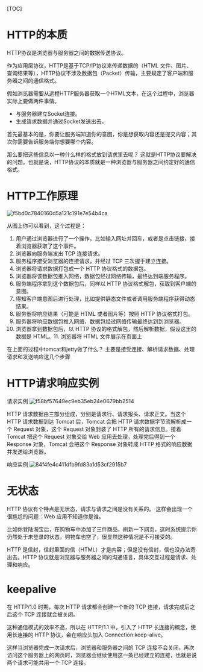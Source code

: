 [TOC]

# HTTP的本质
HTTP协议是浏览器与服务器之间的数据传送协议。

作为应用层协议，HTTP是基于TCP/IP协议来传递数据的（HTML 文件、图片、查询结果等），HTTP协议不涉及数据包（Packet）传输，主要规定了客户端和服务器之间的通信格式。

假如浏览器需要从远程HTTP服务器获取一个HTML文本，在这个过程中，浏览器实际上要做两件事情。
+ 与服务器建立Socket连接。
+ 生成请求数据并通过Socket发送出去。

首先最基本的是，你要让服务端知道你的意图，你是想获取内容还是提交内容；其次你需要告诉服务端你想要哪个内容。

那么要把这些信息以一种什么样的格式放到请求里去呢？
这就是HTTP协议要解决的问题。也就是说，HTTP协议的本质就是一种浏览器与服务器之间约定好的通信格式。

# HTTP工作原理
![f5bd0c7840160d5a121c191e7e54b4ca](https://raw.githubusercontent.com/1990frog/imagebed/default/1602319001_20200402201123268_1503184010.jpg)

从图上你可以看到，这个过程是：
1. 用户通过浏览器进行了一个操作，比如输入网址并回车，或者是点击链接，接着浏览器获取了这个事件。
2. 浏览器向服务端发出 TCP 连接请求。
3. 服务程序接受浏览器的连接请求，并经过 TCP 三次握手建立连接。
4. 浏览器将请求数据打包成一个 HTTP 协议格式的数据包。
5. 浏览器将该数据包推入网络，数据包经过网络传输，最终达到端服务程序。
6. 服务端程序拿到这个数据包后，同样以 HTTP 协议格式解包，获取到客户端的意图。
7. 得知客户端意图后进行处理，比如提供静态文件或者调用服务端程序获得动态结果。
8. 服务器将响应结果（可能是 HTML 或者图片等）按照 HTTP 协议格式打包。
9. 服务器将响应数据包推入网络，数据包经过网络传输最终达到到浏览器。
10. 浏览器拿到数据包后，以 HTTP 协议的格式解包，然后解析数据，假设这里的数据是 HTML。11. 浏览器将 HTML 文件展示在页面上

在上面的过程中tomcat和jetty做了什么？
主要是接受连接、解析请求数据、处理请求和发送响应这几个步骤

# HTTP请求响应实例
请求实例
![f58bf57649ec9eb35eb24e0679bb2514](https://raw.githubusercontent.com/1990frog/imagebed/default/1602319002_20200402201544756_1001422378.png)

HTTP 请求数据由三部分组成，分别是请求行、请求报头、请求正文。当这个 HTTP 请求数据到达 Tomcat 后，Tomcat 会把 HTTP 请求数据字节流解析成一个 Request 对象，这个 Request 对象封装了 HTTP 所有的请求信息。接着 Tomcat 把这个 Request 对象交给 Web 应用去处理，处理完后得到一个 Response 对象，Tomcat 会把这个 Response 对象转成 HTTP 格式的响应数据并发送给浏览器。

响应实例
![84f4fe4c411dfb9fd83a1d53cf2915b7](https://raw.githubusercontent.com/1990frog/imagebed/default/1602319003_20200402201737201_347474675.png)

# 无状态
HTTP 协议有个特点是无状态，请求与请求之间是没有关系的。
这样会出现一个很尴尬的问题：Web 应用不知道你是谁。

比如你登陆淘宝后，在购物车中添加了三件商品，刷新一下网页，这时系统提示你仍然处于未登录的状态，购物车也空了，很显然这种情况是不可接受的。


HTTP 是信封，信封里面的信（HTML）才是内容；但是没有信封，信也没办法寄出去。HTTP 协议就是浏览器与服务器之间的沟通语言，具体交互过程是请求、处理和响应。

# keepalive
在 HTTP/1.0 时期，每次 HTTP 请求都会创建一个新的 TCP 连接，请求完成后之后这个 TCP 连接就会被关闭。

这种通信模式的效率不高，所以在 HTTP/1.1 中，引入了 HTTP 长连接的概念，使用长连接的 HTTP 协议，会在响应头加入 Connection:keep-alive。

这样当浏览器完成一次请求后，浏览器和服务器之间的 TCP 连接不会关闭，再次访问这个服务器上的网页时，浏览器会继续使用这一条已经建立的连接，也就是说两个请求可能共用一个 TCP 连接。